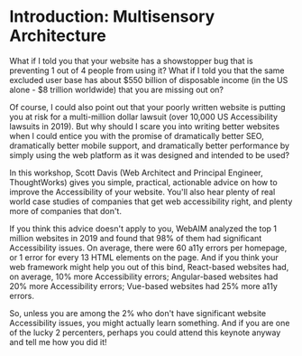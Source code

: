 # Introduction: Multisensory Architecture

What if I told you that your website has a showstopper bug that is preventing 1 out of 4 people from using it? What if I told you that the same excluded user base has about $550 billion of disposable income (in the US alone - $8 trillion worldwide) that you are missing out on? 

Of course, I could also point out that your poorly written website is putting you at risk for a multi-million dollar lawsuit (over 10,000 US Accessibility lawsuits in 2019). But why should I scare you into writing better websites when I could entice you with the promise of dramatically better SEO, dramatically better mobile support, and dramatically better performance by simply using the web platform as it was designed and intended to be used?

In this workshop, Scott Davis (Web Architect and Principal Engineer, ThoughtWorks) gives you simple, practical, actionable advice on how to improve the Accessibility of your website. You'll also hear plenty of real world case studies of companies that get web accessibility right, and plenty more of companies that don't.  


If you think this advice doesn't apply to you, WebAIM analyzed the top 1 million websites in 2019 and found that 98% of them had significant Accessibility issues. On average, there were 60 a11y errors per homepage, or 1 error for every 13 HTML elements on the page. And if you think your web framework might help you out of this bind, React-based websites had, on average, 10% more Accessibility errors; Angular-based websites had 20% more Accessibility errors; Vue-based websites had 25% more a11y errors. 

So, unless you are among the 2% who don't have significant website Accessibility issues, you might actually learn something. And if you are one of the lucky 2 percenters, perhaps you could attend this keynote anyway and tell me how you did it!


